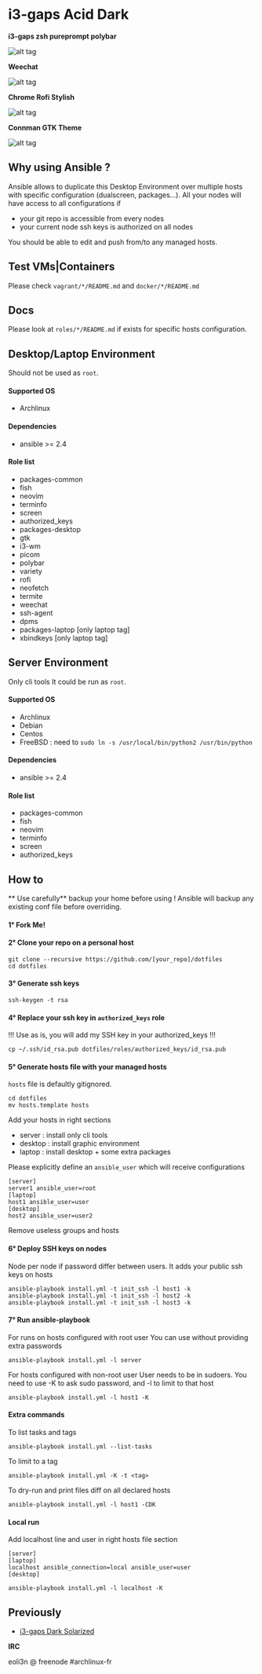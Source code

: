 # i3-gaps Acid Dark 

**i3-gaps zsh pureprompt polybar**

![alt tag](https://github.com/eoli3n/dotfiles/blob/i3-gaps-acid-dark/screenshots/i3gaps.png)

**Weechat**

![alt tag](https://github.com/eoli3n/dotfiles/blob/i3-gaps-acid-dark/screenshots/weechat.png)

**Chrome Rofi Stylish**

![alt tag](https://github.com/eoli3n/dotfiles/blob/i3-gaps-acid-dark/screenshots/chrome-rofi.png)

**Connman GTK Theme**

![alt tag](https://github.com/eoli3n/dotfiles/blob/i3-gaps-acid-dark/screenshots/connman-gtk.png)

## Why using Ansible ?
Ansible allows to duplicate this Desktop Environment over multiple hosts with specific configuration (dualscreen, packages...).
All your nodes will have access to all configurations if
- your git repo is accessible from every nodes
- your current node ssh keys is authorized on all nodes

You should be able to edit and push from/to any managed hosts.

## Test VMs|Containers
Please check ``vagrant/*/README.md`` and ``docker/*/README.md``

## Docs
Please look at ``roles/*/README.md`` if exists for specific hosts configuration.

## Desktop/Laptop Environment

Should not be used as ``root``.

#### Supported OS

- Archlinux

#### Dependencies

- ansible >= 2.4

#### Role list

- packages-common
- fish
- neovim
- terminfo
- screen
- authorized_keys
- packages-desktop
- gtk
- i3-wm
- picom
- polybar
- variety
- rofi
- neofetch
- termite
- weechat
- ssh-agent
- dpms
- packages-laptop [only laptop tag]
- xbindkeys [only laptop tag]

## Server Environment

Only cli tools
It could be run as ``root``.

#### Supported OS

- Archlinux
- Debian
- Centos
- FreeBSD : need to ``sudo ln -s /usr/local/bin/python2 /usr/bin/python``

#### Dependencies

- ansible >= 2.4

#### Role list

- packages-common
- fish
- neovim
- terminfo
- screen
- authorized_keys

## How to

** Use carefully** backup your home before using ! Ansible will backup any existing conf file before overriding.

#### 1° Fork Me!

#### 2° Clone your repo on a personal host
```
git clone --recursive https://github.com/[your_repo]/dotfiles
cd dotfiles
```
#### 3° Generate ssh keys
```
ssh-keygen -t rsa
```
#### 4° Replace your ssh key in ``authorized_keys`` role
!!! Use as is, you will add my SSH key in your authorized_keys !!!
```
cp ~/.ssh/id_rsa.pub dotfiles/roles/authorized_keys/id_rsa.pub
```
#### 5° Generate hosts file with your managed hosts
``hosts`` file is defaultly gitignored.
```
cd dotfiles
mv hosts.template hosts
```
Add your hosts in right sections
- server : install only cli tools
- desktop : install graphic environment
- laptop : install desktop + some extra packages

Please explicitly define an ``ansible_user`` which will receive configurations
```
[server]
server1 ansible_user=root
[laptop]
host1 ansible_user=user
[desktop]
host2 ansible_user=user2
```
Remove useless groups and hosts

#### 6° Deploy SSH keys on nodes
Node per node if password differ between users.
It adds your public ssh keys on hosts
```
ansible-playbook install.yml -t init_ssh -l host1 -k
ansible-playbook install.yml -t init_ssh -l host2 -k
ansible-playbook install.yml -t init_ssh -l host3 -k
```

#### 7° Run ansible-playbook

For runs on hosts configured with root user
You can use without providing extra passwords
```
ansible-playbook install.yml -l server
```
For hosts configured with non-root user
User needs to be in sudoers.
You need to use -K to ask sudo password, and -l <host> to limit to that host
```
ansible-playbook install.yml -l host1 -K
```

#### Extra commands
To list tasks and tags
```
ansible-playbook install.yml --list-tasks
```
To limit to a tag
```
ansible-playbook install.yml -K -t <tag>
```
To dry-run and print files diff on all declared hosts
```
ansible-playbook install.yml -l host1 -CDK
```

#### Local run
Add localhost line and user in right hosts file section
```
[server]
[laptop]
localhost ansible_connection=local ansible_user=user
[desktop]
```
```
ansible-playbook install.yml -l localhost -K
```

## Previously

* [i3-gaps Dark Solarized](https://github.com/eoli3n/dotfiles/tree/zsh-agnoster-solarized)

**IRC**

eoli3n @ freenode #archlinux-fr
